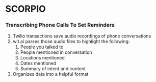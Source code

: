 # SCORPIO
### Transcribing Phone Calls To Set Reminders

1. Twilio transactions save audio recordings of phone conversations
2. wit.ai parses those audio files to highlight the following:
    1. People you talked to
    2. People mentioned in conversation
    3. Locations mentioned
    4. Dates mentioned
    5. Summary of intent and content
3. Organizes data into a helpful format
